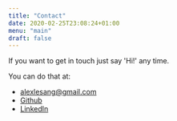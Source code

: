 ```yaml
---
title: "Contact"
date: 2020-02-25T23:08:24+01:00
menu: "main"
draft: false
---
```


If you want to get in touch just say 'Hi!' any time.

You can do that at:
- alexlesang@gmail.com
- [Github](https://github.com/AlexLeSang/)
- [LinkedIn](https://www.linkedin.com/in/oleksandrhalushko/) 
